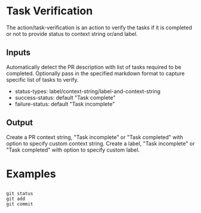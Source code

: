 # Task Verification
The action/task-verification is an action to verify the tasks if it is completed or not to provide status to context string or/and label.

## Inputs
Automatically detect the PR description with list of tasks required to be completed. 
Optionally pass in the specified markdown format to capture specific list of tasks to verify.

- status-types: label/context-string/label-and-context-string
- success-status: default "Task complete"
- failure-status: default "Task incomplete"

## Output
Create a PR context string, "Task incomplete" or "Task completed" with option to specify custom context string.
Create a label, "Task incomplete" or "Task completed" with option to specify custom label.
 

# Examples

## 

```
git status
git add
git commit
```
      